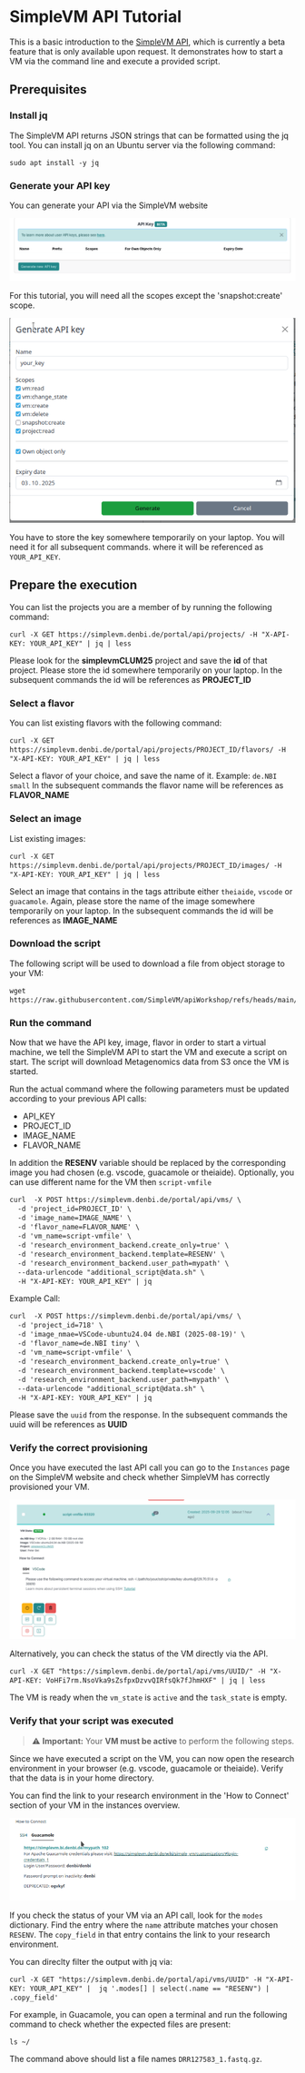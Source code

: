 # SimpleVM API Tutorial

This is a basic introduction to the [SimpleVM API](https://simplevm.denbi.de/wiki/simple_vm/user_api_keys/), which is currently a beta feature that is only available upon request.
It demonstrates how to start a VM via the command line and execute a provided script. 

## Prerequisites

### Install jq

The SimpleVM API returns JSON strings that can be formatted using the jq tool.
You can install jq on an Ubuntu server via the following command:
```
sudo apt install -y jq
```

### Generate your API key

You can generate your API via the SimpleVM website

![](./figures/generate_api_key.png)

For this tutorial, you will need all the scopes except the 'snapshot:create' scope.

![](./figures/key_scopes.png)


You have to store the key somewhere temporarily on your laptop. You will need it for all subsequent commands.
where it will be referenced as `YOUR_API_KEY`.

## Prepare the execution 

You can list the projects you are a member of by running the following command:

```
curl -X GET https://simplevm.denbi.de/portal/api/projects/ -H "X-API-KEY: YOUR_API_KEY" | jq | less
```
Please look for the **simplevmCLUM25** project and save the **id** of that project. Please store the id somewhere temporarily on your laptop.
In the subsequent commands the id will be references as **PROJECT_ID** 


### Select a flavor

You can list existing flavors with the following command:
```
curl -X GET https://simplevm.denbi.de/portal/api/projects/PROJECT_ID/flavors/ -H "X-API-KEY: YOUR_API_KEY" | jq | less
```

Select a flavor of your choice, and save the name of it. Example: `de.NBI small`
In the subsequent commands the flavor name will be references as **FLAVOR_NAME** 

### Select an image

List existing images:
```
curl -X GET https://simplevm.denbi.de/portal/api/projects/PROJECT_ID/images/ -H "X-API-KEY: YOUR_API_KEY" | jq | less
```

Select an image that contains in the tags attribute either `theiaide`, `vscode` or `guacamole`.
Again, please store the name of the image somewhere temporarily on your laptop.
In the subsequent commands the id will be references as **IMAGE_NAME** 

### Download the script

The following script will be used to download a file from object storage to your VM:
```
wget https://raw.githubusercontent.com/SimpleVM/apiWorkshop/refs/heads/main/data.sh
```

### Run the command 

Now that we have the API key, image, flavor in order to start a virtual machine, we 
tell the SimpleVM API to start the VM and execute a script on start.
The script will download Metagenomics data from S3 once the VM is started. 

Run the actual command where the following parameters must be updated according to your previous API calls:

* API_KEY
* PROJECT_ID 
* IMAGE_NAME
* FLAVOR_NAME
  

In addition the **RESENV** variable should be replaced by the corresponding image you had chosen (e.g. vscode, guacamole or theiaide).
Optionally, you can use different name for the VM then `script-vmfile`
```
curl  -X POST https://simplevm.denbi.de/portal/api/vms/ \
  -d 'project_id=PROJECT_ID' \
  -d 'image_name=IMAGE_NAME' \
  -d 'flavor_name=FLAVOR_NAME' \
  -d 'vm_name=script-vmfile' \
  -d 'research_environment_backend.create_only=true' \
  -d 'research_environment_backend.template=RESENV' \
  -d 'research_environment_backend.user_path=mypath' \
  --data-urlencode "additional_script@data.sh" \
  -H "X-API-KEY: YOUR_API_KEY" | jq
```

Example Call:
```
curl  -X POST https://simplevm.denbi.de/portal/api/vms/ \
  -d 'project_id=718' \
  -d 'image_nmae=VSCode-ubuntu24.04 de.NBI (2025-08-19)' \
  -d 'flavor_name=de.NBI tiny' \
  -d 'vm_name=script-vmfile' \
  -d 'research_environment_backend.create_only=true' \
  -d 'research_environment_backend.template=vscode' \
  -d 'research_environment_backend.user_path=mypath' \
  --data-urlencode "additional_script@data.sh" \
  -H "X-API-KEY: YOUR_API_KEY" | jq
```

Please save the `uuid` from the response.
In the subsequent commands the uuid will be references as **UUID** 


### Verify the correct provisioning

Once you have executed the last API call you can go to the `Instances` page on the SimpleVM website and check whether
SimpleVM has correctly provisioned your VM.

![](./figures/list_vm.png)

Alternatively, you can check the status of the VM directly via the API. 

```
curl -X GET "https://simplevm.denbi.de/portal/api/vms/UUID/" -H "X-API-KEY: VoHFi7rm.NsoVka9sZsfpxDzvvQIRfsQk7fJhmHXF" | jq | less

```
The VM is ready when the `vm_state` is `active` and the `task_state` is empty.

### Verify that your script was executed

> ⚠️ **Important:** Your **VM must be active** to perform the following steps.

Since we have executed a script on the VM, you can now open the research environment in your browser (e.g. vscode, guacamole or theiaide).
Verify that the data is in your home directory.

You can find the link to your research environment in the 'How to Connect' section of your VM in the instances overview.

![](./figures/how_to_connect.png)

If you check the status of your VM via an API call, look for the `modes` dictionary. 
Find the entry where the `name` attribute matches your chosen `RESENV`. 
The `copy_field` in that entry contains the link to your research environment.

You can direclty filter the output with jq via:

```
curl -X GET "https://simplevm.denbi.de/portal/api/vms/UUID" -H "X-API-KEY: YOUR_API_KEY" |  jq '.modes[] | select(.name == "RESENV") | .copy_field' 

```

For example, in Guacamole, you can open a terminal and run the following command to check whether the expected files are present:

```
ls ~/
```
The command above should list a file names `DRR127583_1.fastq.gz`.
